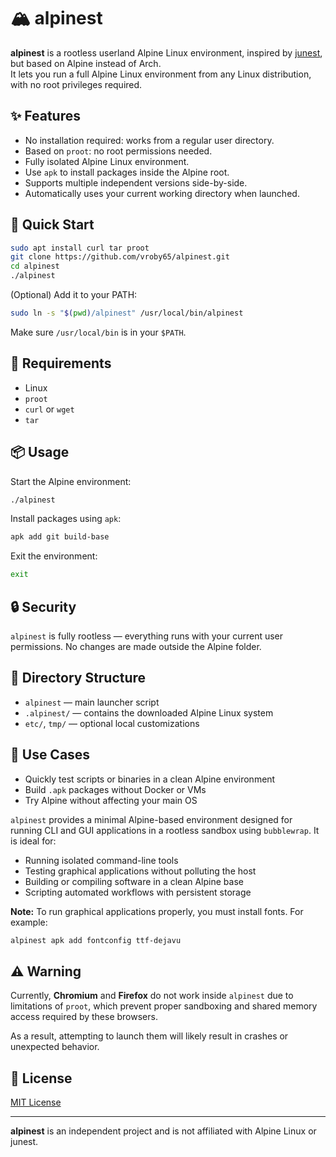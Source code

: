 # 🏔️ alpinest

**alpinest** is a rootless userland Alpine Linux environment, inspired by [junest](https://github.com/fsquillace/junest), but based on Alpine instead of Arch.  
It lets you run a full Alpine Linux environment from any Linux distribution, with no root privileges required.

## ✨ Features

- No installation required: works from a regular user directory.
- Based on `proot`: no root permissions needed.
- Fully isolated Alpine Linux environment.
- Use `apk` to install packages inside the Alpine root.
- Supports multiple independent versions side-by-side.
- Automatically uses your current working directory when launched.

## 🚀 Quick Start

```bash
sudo apt install curl tar proot
git clone https://github.com/vroby65/alpinest.git
cd alpinest
./alpinest
```

(Optional) Add it to your PATH:

```bash
sudo ln -s "$(pwd)/alpinest" /usr/local/bin/alpinest
```

Make sure `/usr/local/bin` is in your `$PATH`.

## 🧰 Requirements

- Linux
- `proot`
- `curl` or `wget`
- `tar`

## 📦 Usage

Start the Alpine environment:

```bash
./alpinest
```

Install packages using `apk`:

```sh
apk add git build-base
```

Exit the environment:

```sh
exit
```

## 🔒 Security

`alpinest` is fully rootless — everything runs with your current user permissions. No changes are made outside the Alpine folder.

## 📁 Directory Structure

- `alpinest` — main launcher script
- `.alpinest/` — contains the downloaded Alpine Linux system
- `etc/`, `tmp/` — optional local customizations

## 🧪 Use Cases

- Quickly test scripts or binaries in a clean Alpine environment
- Build `.apk` packages without Docker or VMs
- Try Alpine without affecting your main OS

`alpinest` provides a minimal Alpine-based environment designed for running CLI and GUI applications in a rootless sandbox using `bubblewrap`. It is ideal for:

- Running isolated command-line tools
- Testing graphical applications without polluting the host
- Building or compiling software in a clean Alpine base
- Scripting automated workflows with persistent storage

**Note:** To run graphical applications properly, you must install fonts. For example:

```sh
alpinest apk add fontconfig ttf-dejavu
```

## ⚠️ Warning

Currently, **Chromium** and **Firefox** do not work inside `alpinest` due to limitations of `proot`, which prevent proper sandboxing and shared memory access required by these browsers.

As a result, attempting to launch them will likely result in crashes or unexpected behavior.


## 📄 License

[MIT License](LICENSE)

---

**alpinest** is an independent project and is not affiliated with Alpine Linux or junest.
